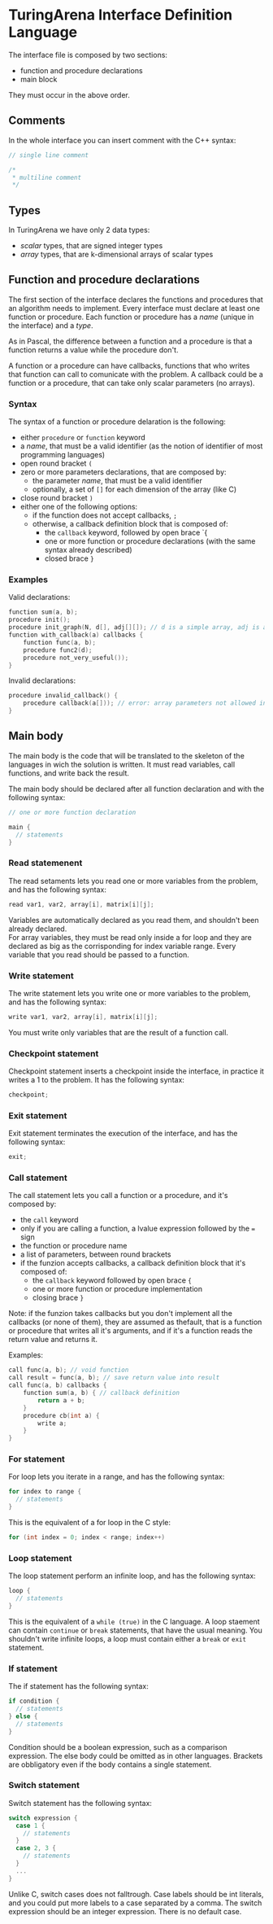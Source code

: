 # TuringArena Interface Definition Language

The interface file is composed by two sections:
 
- function and procedure declarations
- main block 

They must occur in the above order.

## Comments

In the whole interface you can insert comment with the C++ syntax: 

```C
// single line comment

/* 
 * multiline comment 
 */
```

## Types
In TuringArena we have only 2 data types:
- *scalar* types, that are signed integer types
- *array* types, that are k-dimensional arrays of scalar types

## Function and procedure declarations

The first section of the interface declares the functions and procedures that an algorithm needs to implement.
Every interface must declare at least one function or procedure.
Each function or procedure has a *name* (unique in the interface) and a *type*.

As in Pascal, the difference between a function and a procedure is that a function returns a value while the procedure don't. 

A function or a procedure can have callbacks, functions that who writes that function can call to comunicate with the problem. A callback could be a function or a procedure, that can take only scalar parameters (no arrays). 


### Syntax

The syntax of a function or procedure delaration is the following:
- either `procedure` or `function` keyword
- a *name*, that must be a valid identifier (as the notion of identifier of most programming languages)
- open round bracket `(`
- zero or more parameters declarations, that are composed by:
   * the parameter *name*, that must be a valid identifier
   * optionally, a set of `[]` for each dimension of the array (like C)
- close round bracket `)`
- either one of the following options:
   * if the function does not accept callbacks, `;`
   * otherwise, a callback definition block that is composed of:
       * the `callback` keyword, followed by open brace `{
       * one or more function or procedure declarations (with the same syntax already described)
       * closed brace `}`

### Examples
Valid declarations:
```C
function sum(a, b); 
procedure init(); 
procedure init_graph(N, d[], adj[][]); // d is a simple array, adj is a multidimensional array (a matrix) 
function with_callback(a) callbacks {
    function func(a, b);
    procedure func2(d);
    procedure not_very_useful());
}
```

Invalid declarations:
```C
procedure invalid_callback() {
    procedure callback(a[])); // error: array parameters not allowed in callback
}
```

Main body
---------

The main body is the code that will be translated to the skeleton of the languages in wich the solution is written. 
It must read variables, call functions, and write back the result. 

The main body should be declared after all function declaration and with the following syntax:
```C
// one or more function declaration

main {
  // statements
}
```

### Read statemenent 
The read setaments lets you read one or more variables from the problem, and has the following syntax:
```C 
read var1, var2, array[i], matrix[i][j];
```
Variables are automatically declared as you read them, and shouldn't been already declared.  
For array variables, they must be read only inside a for loop and they are declared as big as the corrisponding for index variable range. Every variable that you read should be passed to a function. 

### Write statement 
The write statement lets you write one or more variables to the problem, and has the following syntax:
```C
write var1, var2, array[i], matrix[i][j]; 
```
You must write only variables that are the result of a function call. 

### Checkpoint statement
Checkpoint statement inserts a checkpoint inside the interface, in practice it writes a 1 to the problem. It has the following syntax:
```C
checkpoint; 
```

### Exit statement
Exit statement terminates the execution of the interface, and has the following syntax:
```C
exit; 
```

### Call statement 
The call statement lets you call a function or a procedure, and it's composed by:
- the `call` keyword
- only if you are calling a function, a lvalue expression followed by the `=` sign
- the function or procedure name
- a list of parameters, between round brackets 
- if the funzion accepts callbacks, a callback definition block that it's composed of:
    * the `callback` keyword followed by open brace `{`
    * one or more function or procedure implementation
    * closing brace `}`
    
    
Note: if the funzion takes callbacks but you don't implement all the callbacks (or none of them), they are assumed as thefault, that is a function or procedure that writes all it's arguments, and if it's a function reads the return value and returns it. 


Examples:
``` C
call func(a, b); // void function
call result = func(a, b); // save return value into result
call func(a, b) callbacks {
    function sum(a, b) { // callback definition
        return a + b;
    }
    procedure cb(int a) {
        write a;
    }
}
``` 

### For statement
For loop lets you iterate in a range, and has the following syntax:
```C
for index to range {
  // statements
}
```
This is the equivalent of a for loop in the C style:
```C 
for (int index = 0; index < range; index++)
```

### Loop statement
The loop statement perform an infinite loop, and has the following syntax:
```C
loop {
  // statements 
}
```
This is the equivalent of a `while (true)` in the C language. A loop staement can contain `continue` or `break` statements, 
that have the usual meaning. You shouldn't write infinite loops, a loop must contain either a `break` or `exit` statement. 

### If statement 
The if statement has the following syntax:
```C
if condition {
  // statements
} else {
  // statements 
}
```
Condition should be a boolean expression, such as a comparison expression. The else body could be omitted as in other languages. 
Brackets are obbligatory even if the body contains a single statement.

### Switch statement 
Switch statement has the following syntax:
```C
switch expression {
  case 1 {
    // statements
  }
  case 2, 3 {
    // statements
  }
  ...
}
```
Unlike C, switch cases does not falltrough. Case labels should be int literals, and you could put more labels to a case separated by a comma. 
The switch expression should be an integer expression. There is no default case. 


